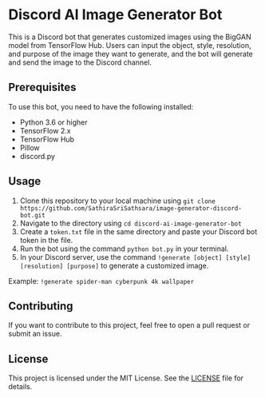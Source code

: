 # Discord AI Image Generator Bot

This is a Discord bot that generates customized images using the BigGAN model from TensorFlow Hub. Users can input the object, style, resolution, and purpose of the image they want to generate, and the bot will generate and send the image to the Discord channel.

## Prerequisites

To use this bot, you need to have the following installed:

- Python 3.6 or higher
- TensorFlow 2.x
- TensorFlow Hub
- Pillow
- discord.py

## Usage

1. Clone this repository to your local machine using `git clone https://github.com/SathiraSriSathsara/image-generator-discord-bot.git`
2. Navigate to the directory using `cd discord-ai-image-generator-bot`
3. Create a `token.txt` file in the same directory and paste your Discord bot token in the file.
4. Run the bot using the command `python bot.py` in your terminal.
5. In your Discord server, use the command `!generate [object] [style] [resolution] [purpose]` to generate a customized image.

Example: `!generate spider-man cyberpunk 4k wallpaper`

## Contributing

If you want to contribute to this project, feel free to open a pull request or submit an issue.

## License

This project is licensed under the MIT License. See the [LICENSE](LICENSE) file for details.
